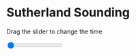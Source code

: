 <h1>Sutherland Sounding</h1>
<p>Drag the slider to change the time</p>

<div class="slidecontainer">
<input oninput='setImage(this)' class="slider" type="range" min="0" max="6" value="0" step="1" />
<img id='img'/>
</div>

<script>
var img = document.getElementById('img');
var img_array = ['/assets/images/skwt/skd_sul_wrfout_d01_2020-06-21_12:00:00.png',
'/assets/images/skwt/skd_sul_wrfout_d01_2020-06-21_18:00:00.png',
'/assets/images/skwt/skd_sul_wrfout_d01_2020-06-22_00:00:00.png',
'/assets/images/skwt/skd_sul_wrfout_d01_2020-06-22_06:00:00.png',
'/assets/images/skwt/skd_sul_wrfout_d01_2020-06-22_12:00:00.png',
'/assets/images/skwt/skd_sul_wrfout_d01_2020-06-22_18:00:00.png',];
function setImage(obj)
{
        var value = obj.value;
        img.src = img_array[value];

}
</script>

